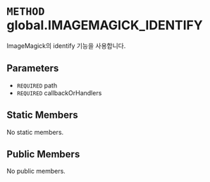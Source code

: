 # `METHOD` global.IMAGEMAGICK_IDENTIFY
ImageMagick의 identify 기능을 사용합니다.

## Parameters
* `REQUIRED` path 
* `REQUIRED` callbackOrHandlers 

## Static Members
No static members.

## Public Members
No public members.
